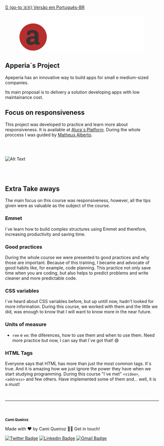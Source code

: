 [🔃 (go-to 🇧🇷) Versão em Português-BR](https://github.com/camimq/landing_page/blob/main/README_pt-BR.md)

<p align="center"><img src="./img/logo-apeperia.svg"></p>

## Apperia´s Project

Apeperia has an innovative way to build apps for small e medium-sized companies.

Its main proposal is to delivery a solution developing apps with low maintainance cost.

## Focus on responsiveness

This project was developed to practice and learn more about responsiveness. It is available at [Alura´s Platform](https://cursos.alura.com.br/course/mobile-first-layouts-responsivos). During the whole proccess I was guided by [Matheus Alberto](https://github.com/ikyrie).

</br>
</br>

![Alt Text](https://media.giphy.com/media/Xvw20JyNq5cKzA4cjF/giphy.gif)

</br>
</br>

## Extra Take aways

The main focus on this course was responsiveness, however, all the tips given were as valuable as the subject of the course.

### Emmet

I´ve learn how to build complex structures using Emmet and therefore, increasing productivity and saving time.

### Good practices

During the whole course we were presented to good practices and why those are important. Because of this training, I became and advocate of good habits like, for example, code planning. This practice not only save time when you are coding, but also helps to predict problems and write cleaner and more predictable code.

### CSS variables

I´ve heard about CSS variables before, but up untill now, hadn't looked for more information. During this course, we worked with them and the little we did, was enough to know that I will want to know more in the near future.

### Units of measure

- `rem` e `em`: the diferences, how to use them and when to use them. Need more practice but now, I can say that I´ve got that!  😄

### HTML Tags

Everyone says that HTML has more than just the most common tags. It´s true. And it is amazing how we just ignore the power they have when we start studying programming. During this course "I´ve met" `<video>`, `<address>` and few others. Have implemented some of them and... well, it is a must!

</br>

---

</br>

<a href="https://camimq.medium.com/">
 <img style="border-radius: 50%;" src="https://media-exp1.licdn.com/dms/image/C4D03AQE602E-ksidJw/profile-displayphoto-shrink_800_800/0/1604066056328?e=1627516800&v=beta&t=z3iaLBbVRjjZC-KPNgAswiZYx104VkgqnW0_Thu7MrQ" width="100px;" alt=""/>
 <br />
 <sub><b>Cami Queiroz</b></sub></a> <a href="https://camimq.medium.com/" title="Medium"></a>

Made with ❤️ by Cami Queiroz 👋🏽 Get in touch!

[![Twitter Badge](https://img.shields.io/badge/-@camimq-1ca0f1?style=flat-square&labelColor=1ca0f1&logo=twitter&logoColor=white&link=https://twitter.com/camimq)](https://twitter.com/camimq) [![Linkedin Badge](https://img.shields.io/badge/-Cami-blue?style=flat-square&logo=Linkedin&logoColor=white&link=https://www.linkedin.com/in/camilaqueiroz)](https://www.linkedin.com/in/camilaqueiroz)
[![Gmail Badge](https://img.shields.io/badge/-camidmq@gmail.com-c14438?style=flat-square&logo=Gmail&logoColor=white&link=mailto:camidmq@gmail.com)](mailto:camidmq@gmail.com)
